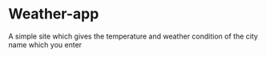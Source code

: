 # Weather-app
A simple site which gives the temperature and weather condition of the city name which you enter
